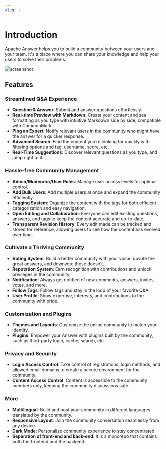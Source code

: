 ```yaml
---
slug: /
---
```


# Introduction

Apache Answer helps you to build a community between your users and your team. It's a place where you can share your knowledge and help your users to solve their problems.

![screenshot](/img/screenshot.png)

## Features

### Streamlined Q&A Experience

- **Question & Answer**: Submit and answer questions effortlessly.
- **Real-time Preview with Markdown**: Create your content and see formatting as you type with intuitive Markdown side by side, compatible with CommonMark.
- **Ping an Expert**: Notify relevant users in the community who might have the answer for a quicker response.
- **Advanced Search**: Find the content you’re looking for quickly with filtering options and tag, username, score, etc.
- **Real-Time Suggestions**: Discover relevant questions as you type, and jump right to it.

### Hassle-free Community Management

- **Admin/Moderator/User Roles**: Manage user access levels for optimal control.
- **Add Bulk Users**: Add multiple users at once and expand the community efficiently.
- **Tagging System**: Organize the content with the tags for both efficient categorization and easy navigation.
- **Open Editing and Collaboration**: Everyone can edit existing questions, answers, and tags to keep the content accurate and up-to-date.
- **Transparent Revision History**: Every edit made can be tracked and stored for reference, allowing users to see how the content has evolved over time.

### Cultivate a Thriving Community

- **Voting System**: Build a better community with your voice: upvote the great answers, and downvote those doesn’t.
- **Reputation System**: Earn recognition with contributions and unlock privileges in the community.
- **Notification**: Always get notified of new comments, answers, invites, votes, and more.
- **Follow Tags**: Follow tags and stay in the loop of your favorite Q&A.
- **User Profile**: Show expertise, interests, and contributions to the community with pride.

### Customization and Plugins

- **Themes and Layouts**: Customize the online community to match your identity.
- **Plugins**: Empower your Answer with plugins built by the community, such as third-party login, cache, search, etc.

### Privacy and Security

- **Login Access Control**: Take control of registrations, login methods, and allowed email domains to create a secure environment for the community.
- **Content Access Control**: Content is accessible to the community members only, keeping the community discussions safe.

### More

- **Multilingual**: Build and host your community in different languages translated by the community.
- **Responsive Layout**: Join the community conversation seamlessly from any device.
- **Dark Mode**: Personalize community experience to stay concentrated.
- **Separation of front-end and back-end**: It is a monorepo that contains both the frontend and the backend.
